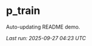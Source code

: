 # p_train

Auto-updating README demo.

<!--START_SECTION:status-->
_Last run: 2025-09-27 04:23 UTC_
<!--END_SECTION:status-->






























































































































































































































































































































































































































































































































































































































































































































































































































































































